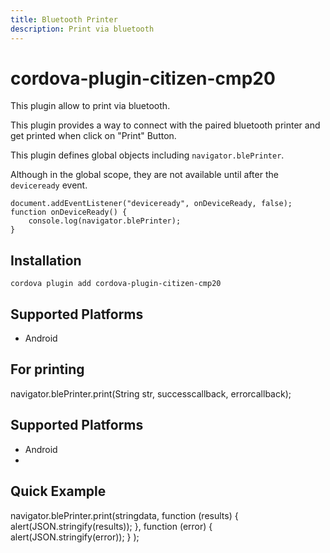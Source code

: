 ```yaml
---
title: Bluetooth Printer
description: Print via bluetooth
---
```

<!--
# license: Licensed to the Apache Software Foundation (ASF) under one
#         or more contributor license agreements.  See the NOTICE file
#         distributed with this work for additional information
#         regarding copyright ownership.  The ASF licenses this file
#         to you under the Apache License, Version 2.0 (the
#         "License"); you may not use this file except in compliance
#         with the License.  You may obtain a copy of the License at
#
#           http://www.apache.org/licenses/LICENSE-2.0
#
#         Unless required by applicable law or agreed to in writing,
#         software distributed under the License is distributed on an
#         "AS IS" BASIS, WITHOUT WARRANTIES OR CONDITIONS OF ANY
#         KIND, either express or implied.  See the License for the
#         specific language governing permissions and limitations
#         under the License.
-->

# cordova-plugin-citizen-cmp20

This plugin allow to print via bluetooth.

This plugin provides a way to connect with the paired bluetooth printer and get printed when click on "Print" Button.

This plugin defines global objects including `navigator.blePrinter`.

Although in the global scope, they are not available until after the `deviceready` event.

    document.addEventListener("deviceready", onDeviceReady, false);
    function onDeviceReady() {
        console.log(navigator.blePrinter);
    }

## Installation

    cordova plugin add cordova-plugin-citizen-cmp20

## Supported Platforms
- Android

For printing
---------------------

navigator.blePrinter.print(String str, successcallback, errorcallback);

## Supported Platforms
- Android
- 
Quick Example
-------------------------
navigator.blePrinter.print(stringdata,
    function (results) {
        alert(JSON.stringify(results));
    },
            function (error) {
                alert(JSON.stringify(error));
            }
        );


